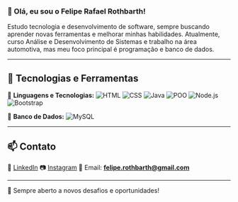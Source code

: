 ### 👋 Olá, eu sou o **Felipe Rafael Rothbarth**!

Estudo tecnologia e desenvolvimento de software, sempre buscando aprender novas ferramentas e melhorar minhas habilidades. Atualmente, curso Análise e Desenvolvimento de Sistemas e trabalho na área automotiva, mas meu foco principal é programação e banco de dados.

---

## 🚀 Tecnologias e Ferramentas

🔹 **Linguagens e Tecnologias:**
![HTML](https://img.shields.io/badge/-HTML-orange?style=for-the-badge&logo=html5&logoColor=white)
![CSS](https://img.shields.io/badge/-CSS-blue?style=for-the-badge&logo=css3&logoColor=white)
![Java](https://img.shields.io/badge/-Java-red?style=for-the-badge&logo=java&logoColor=white)
![POO](https://img.shields.io/badge/-POO-green?style=for-the-badge)
![Node.js](https://img.shields.io/badge/-Node.js-black?style=for-the-badge&logo=node.js&logoColor=white)
![Bootstrap](https://img.shields.io/badge/-Bootstrap-purple?style=for-the-badge&logo=bootstrap&logoColor=white)

🔹 **Banco de Dados:**
![MySQL](https://img.shields.io/badge/-MySQL-blue?style=for-the-badge&logo=mysql&logoColor=white)

---

## 📫 Contato

🔗 [LinkedIn](https://www.linkedin.com/in/felipe-rafael-rothbarth-3666a2266/)
📷 [Instagram](https://instagram.com/feliperothbarth/)
📧 Email: **felipe.rothbarth@gmail.com**

---

🎯 Sempre aberto a novos desafios e oportunidades! 
